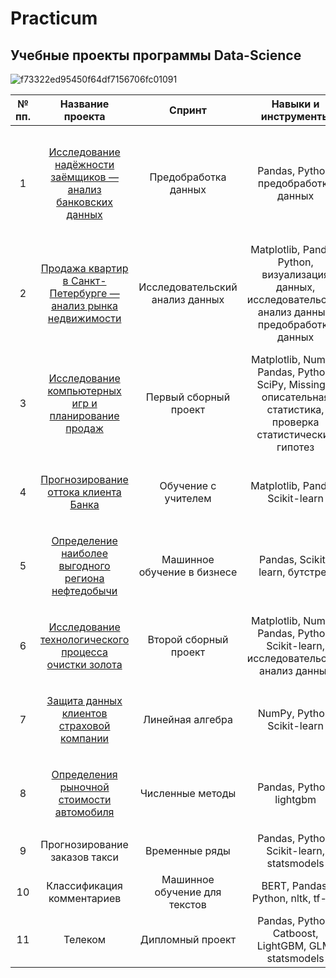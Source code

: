 # Practicum
## Учебные проекты программы Data-Science

![f73322ed95450f64df7156706fc01091](https://user-images.githubusercontent.com/111744291/233442707-111c790d-7fac-4626-b30a-e5b87b5d0679.jpg)

| № пп. | Название проекта|  Спринт | Навыки и инструменты |  Задачи проекта |
|:-:|:-:|:-:|:-:|:-:|
| 1  | <p><a href="https://github.com/OxanaMakhneva/Practicum/tree/main/YP_0/"> Исследование надёжности заёмщиков — анализ банковских данных </a></p> | Предобработка данных  | Pandas, Python, предобработка данных | На основе статистики о платёжеспособности клиентов исследовать влияет ли семейное положение и количество детей клиента на факт возврата кредита в срок  | обработка данных, дубликаты, пропуски, категоризация, декомпозиция  |
| 2 | <p><a href="https://github.com/OxanaMakhneva/Practicum/blob/main/YP_1/"> Продажа квартир в Санкт-Петербурге — анализ рынка недвижимости </a></p>| Исследовательский анализ данных | Matplotlib, Pandas, Python, визуализация данных, исследовательский анализ данных, предобработка данных| Используя данные сервиса Яндекс.Недвижимость, определить рыночную стоимость объектов недвижимости и типичные параметры квартир | 
| 3 | <p><a href="https://github.com/OxanaMakhneva/Practicum/tree/main/YP_2"> Исследование компьютерных игр и планирование продаж </a></p>| Первый сборный проект|Matplotlib, NumPy, Pandas, Python, SciPy, Missingo, описательная статистика, проверка статистических гипотез | На основе исторических данных предсказать популярные игровые платформы на предстоящий год и выдать рекомендации по реализации рекламных компаний |
| 4  | <p><a href="https://github.com/OxanaMakhneva/Practicum/tree/main/YP_3"> Прогнозирование оттока клиента Банка </a></p> | Обучение с учителем  |Matplotlib, Pandas, Scikit-learn| На основе данных из банка определить клиент, который может уйти | 
| 5  | <p><a href="https://github.com/OxanaMakhneva/Practicum/tree/main/YP_4"> Определение наиболее выгодного региона нефтедобычи </a></p>| Машинное обучение в бизнесе  |Pandas, Scikit-learn, бутстреп| На основе данных геологи разведки выбрать район добычи нефти |
| 6  | <p><a href="https://github.com/OxanaMakhneva/Practicum/tree/main/YP_5"> Исследование технологического процесса очистки золота </a></p> | Второй сборный проект  |Matplotlib, NumPy, Pandas, Python, Scikit-learn, исследовательский анализ данных| Спрогнозировать концентрацию золота при проведении процесса очистки золота |
| 7  | <p><a href="https://github.com/OxanaMakhneva/Practicum/tree/main/YP_6"> Защита данных клиентов страховой компании </a></p>| Линейная алгебра  |NumPy, Python, Scikit-learn| Разработка модели анонимизации персональных данных |
| 8  | <p><a href="https://github.com/OxanaMakhneva/Practicum/tree/main/YP_7"> Определения рыночной стоимости автомобиля </a></p>| Численные методы  |Pandas, Python, lightgbm| Разработка системы рекомендации стоимости автомобиля на основе его описания|
| 9  | Прогнозирование заказов такси| Временные ряды  |Pandas, Python, Scikit-learn, statsmodels| Разработка системы предсказания объема заказа. |
| 10  | Классификация комментариев | Машинное обучение для текстов  |BERT, Pandas, Python, nltk, tf-idf| Определить токсичные комментарии. |
| 11  | Телеком | Дипломный проект  |Pandas, Python, Catboost, LightGBM, GLM, statsmodels| Разработка системы прогнозирования оттока клиентов |




